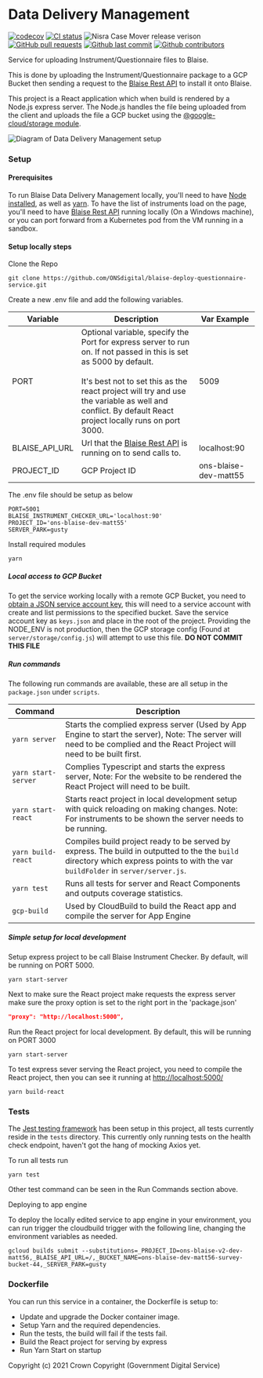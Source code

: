 # Data Delivery Management

[![codecov](https://codecov.io/gh/ONSdigital/blaise-deploy-questionnaire-service/branch/main/graph/badge.svg)](https://codecov.io/gh/ONSdigital/blaise-deploy-questionnaire-service)
[![CI status](https://github.com/ONSdigital/blaise-deploy-questionnaire-service/workflows/Test%20coverage%20report/badge.svg)](https://github.com/ONSdigital/blaise-deploy-questionnaire-service/workflows/Test%20coverage%20report/badge.svg)
<img src="https://img.shields.io/github/release/ONSdigital/blaise-deploy-questionnaire-service.svg?style=flat-square" alt="Nisra Case Mover release verison">
[![GitHub pull requests](https://img.shields.io/github/issues-pr-raw/ONSdigital/blaise-deploy-questionnaire-service.svg)](https://github.com/ONSdigital/blaise-deploy-questionnaire-service/pulls)
[![Github last commit](https://img.shields.io/github/last-commit/ONSdigital/blaise-deploy-questionnaire-service.svg)](https://github.com/ONSdigital/blaise-deploy-questionnaire-service/commits)
[![Github contributors](https://img.shields.io/github/contributors/ONSdigital/blaise-deploy-questionnaire-service.svg)](https://github.com/ONSdigital/blaise-deploy-questionnaire-service/graphs/contributors)

Service for uploading Instrument/Questionnaire files to Blaise. 

This is done by uploading the Instrument/Questionnaire package to a GCP Bucket then sending a request to the [Blaise Rest API](https://github.com/ONSdigital/blaise-api-rest) to install it onto Blaise.  

This project is a React application which when build is rendered by a Node.js express server. The Node.js handles the file being uploaded from the client and uploads the file a GCP bucket using the [@google-cloud/storage module](https://www.npmjs.com/package/@google-cloud/storage).

![Diagram of Data Delivery Management setup](.github/Diagram.png)

### Setup

#### Prerequisites
To run Blaise Data Delivery Management locally, you'll need to have [Node installed](https://nodejs.org/en/), as well as [yarn](https://classic.yarnpkg.com/en/docs/install#mac-stable).
To have the list of instruments load on the page, you'll need to have [Blaise Rest API](https://github.com/ONSdigital/blaise-api-rest) running locally (On a Windows machine), or you can port forward from a Kubernetes pod from the VM running in a sandbox.  

#### Setup locally steps
Clone the Repo
```shell script
git clone https://github.com/ONSdigital/blaise-deploy-questionnaire-service.git
```

Create a new .env file and add the following variables.

| Variable                      | Description                                                                     | Var Example                  |
|-------------------------------|---------------------------------------------------------------------------------|------------------------------|
| PORT                          | Optional variable, specify the Port for express server to run on. If not passed in this is set as 5000 by default. <br><br>It's best not to set this as the react project will try and use the variable as well and conflict. By default React project locally runs on port 3000.                                              | 5009                         |
| BLAISE_API_URL                | Url that the [Blaise Rest API](https://github.com/ONSdigital/blaise-api-rest) is running on to send calls to. | localhost:90 |
| PROJECT_ID                    | GCP Project ID                                                                  | ons-blaise-dev-matt55        |


The .env file should be setup as below
```.env
PORT=5001
BLAISE_INSTRUMENT_CHECKER_URL='localhost:90'
PROJECT_ID='ons-blaise-dev-matt55'             
SERVER_PARK=gusty
```

Install required modules
```shell script
yarn
```

##### Local access to GCP Bucket

To get the service working locally with a remote GCP Bucket, you need to [obtain a JSON service account key](https://cloud.google.com/iam/docs/creating-managing-service-account-keys), this will need to a service account with create and list permissions to the specified bucket. Save the service account key as  `keys.json` and place in the root of the project. Providing the NODE_ENV is not production, then the GCP storage config (Found at `server/storage/config.js`) will attempt to use this file.  **DO NOT COMMIT THIS FILE** 

##### Run commands

The following run commands are available, these are all setup in the `package.json` under `scripts`.

| Command                | Description                                                                                                                                               |
|------------------------|-----------------------------------------------------------------------------------------------------------------------------------------------------------|
| `yarn server`          | Starts the complied express server (Used by App Engine to start the server), Note: The server will need to be complied and the React Project will need to be built first.  |
| `yarn start-server`    | Complies Typescript and starts the express server, Note: For the website to be rendered the React Project will need to be built.                          |
| `yarn start-react`     | Starts react project in local development setup with quick reloading on making changes. Note: For instruments to be shown the server needs to be running. |
| `yarn build-react`     | Compiles build project ready to be served by express. The build in outputted to the the `build` directory which express points to with the var `buildFolder` in `server/server.js`.                       |
| `yarn test`            | Runs all tests for server and React Components and outputs coverage statistics.                                                                           |
| `gcp-build`            | Used by CloudBuild to build the React app and compile the server for App Engine                                                                               |

##### Simple setup for local development

Setup express project to be call Blaise Instrument Checker. By default, will be running on PORT 5000.
```shell script
yarn start-server
```

Next to make sure the React project make requests the express server make sure the proxy option is set to the right port in the 'package.json'  
```.json
"proxy": "http://localhost:5000",
```

Run the React project for local development. By default, this will be running on PORT 3000
```shell script
yarn start-server
```

To test express sever serving the React project, you need to compile the React project, then you can see it running at [http://localhost:5000/](http://localhost:5000/)
```shell script
yarn build-react
```

### Tests
The [Jest testing framework](https://jestjs.io/en/) has been setup in this project, all tests currently reside in the `tests` directory.
This currently only running tests on the health check endpoint, haven't got the hang of mocking Axios yet.
 
To run all tests run
```shell script
yarn test
```

Other test command can be seen in the Run Commands section above.

Deploying to app engine

To deploy the locally edited service to app engine in your environment, you can run trigger the cloudbuild trigger with the following line, changing the environment variables as needed. 
```.shell
gcloud builds submit --substitutions=_PROJECT_ID=ons-blaise-v2-dev-matt56,_BLAISE_API_URL=/,_BUCKET_NAME=ons-blaise-dev-matt56-survey-bucket-44,_SERVER_PARK=gusty
```

### Dockerfile
You can run this service in a container, the Dockerfile is setup to:
- Update and upgrade the Docker container image.
- Setup Yarn and the required dependencies.
- Run the tests, the build will fail if the tests fail.
- Build the React project for serving by express
- Run Yarn Start on startup

Copyright (c) 2021 Crown Copyright (Government Digital Service)
